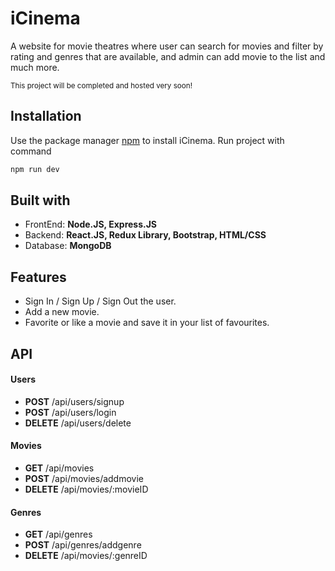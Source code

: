 # iCinema
A website for movie theatres where user can search for movies and filter by rating and genres that are available,
and admin can add movie to the list and much more.

<small>This project will be completed and hosted very soon! </small>

<h2>Installation </h2>

Use the package manager [npm](https://www.npmjs.com/) to install iCinema.
 Run project with command
```bash
npm run dev
```
 
<h2> Built with  </h2>
<ul>
  <li>FrontEnd: <b> Node.JS, Express.JS </b> </li>
  <li>Backend:  <b> React.JS, Redux Library, Bootstrap, HTML/CSS</b> </li>
  <li>Database: <b> MongoDB</b> </li>
</ul>

<h2> Features </h2>
<ul>
  <li> Sign In / Sign Up / Sign Out the user. </li>
  <li> Add a new movie.</li>
  <li> Favorite or like a movie and save it in your list of favourites. </li>
</ul>



<h2> API </h2>
<h4> Users </h4>
<ul>
  <li> <b>POST</b> /api/users/signup </li>
  <li> <b>POST</b>  /api/users/login  </li>
  <li> <b>DELETE</b>  /api/users/delete </li>
</ul>

<h4> Movies </h4>
<ul>
  <li> <b>GET</b> /api/movies </li>
  <li> <b>POST</b> /api/movies/addmovie </li>
  <li> <b>DELETE</b> /api/movies/:movieID </li>
</ul>

<h4> Genres </h4>
<ul>
  <li> <b>GET</b> /api/genres </li>
  <li> <b>POST</b> /api/genres/addgenre </li>
  <li> <b>DELETE</b> /api/movies/:genreID </li>
</ul>
